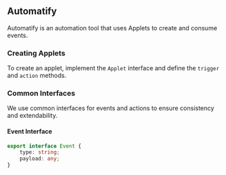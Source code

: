 ## Automatify

Automatify is an automation tool that uses Applets to create and consume events.

### Creating Applets

To create an applet, implement the `Applet` interface and define the `trigger` and `action` methods.

### Common Interfaces

We use common interfaces for events and actions to ensure consistency and extendability.

#### Event Interface

```typescript
export interface Event {
    type: string;
    payload: any;
}